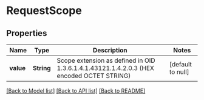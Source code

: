 # RequestScope
## Properties

| Name | Type | Description | Notes |
|------------ | ------------- | ------------- | -------------|
| **value** | **String** | Scope extension as defined in OID 1.3.6.1.4.1.43121.1.4.2.0.3 (HEX encoded OCTET STRING) | [default to null] |

[[Back to Model list]](../README.md#documentation-for-models) [[Back to API list]](../README.md#documentation-for-api-endpoints) [[Back to README]](../README.md)

